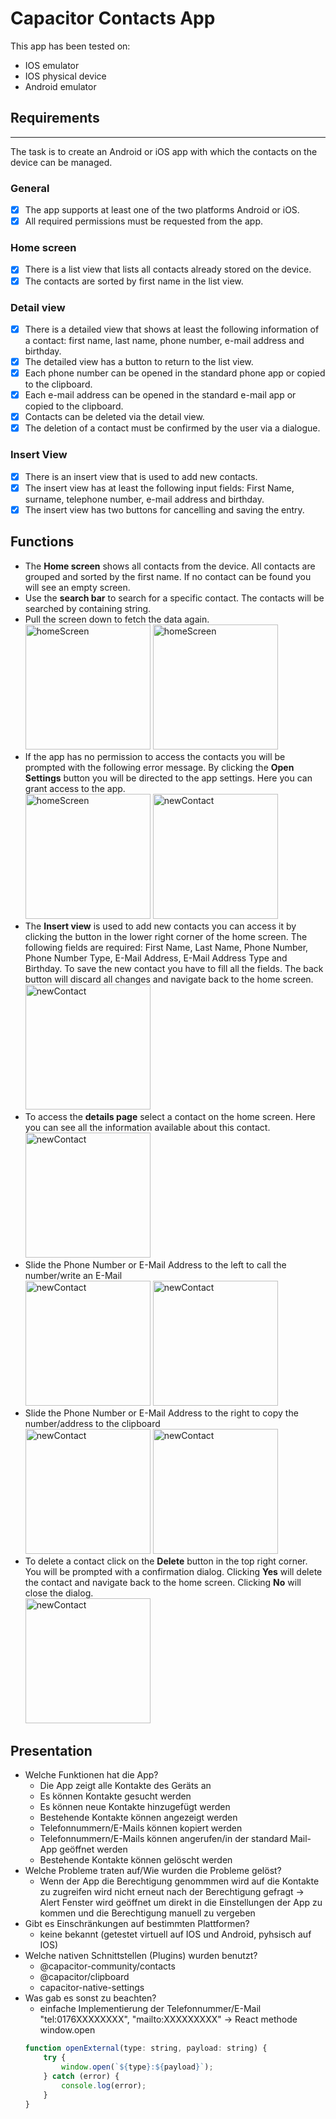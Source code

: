 # Capacitor Contacts App

This app has been tested on:

-   IOS emulator
-   IOS physical device
-   Android emulator

## Requirements

---

The task is to create an Android or iOS app with which the contacts on the device can be managed.

### General

-   [x] The app supports at least one of the two platforms Android or iOS.
-   [x] All required permissions must be requested from the app.

### Home screen

-   [x] There is a list view that lists all contacts already stored on the device.
-   [x] The contacts are sorted by first name in the list view.

### Detail view

-   [x] There is a detailed view that shows at least the following information of a contact: first name, last name, phone number, e-mail address and birthday.
-   [x] The detailed view has a button to return to the list view.
-   [x] Each phone number can be opened in the standard phone app or copied to the clipboard.
-   [x] Each e-mail address can be opened in the standard e-mail app or copied to the clipboard.
-   [x] Contacts can be deleted via the detail view.
-   [x] The deletion of a contact must be confirmed by the user via a dialogue.

### Insert View

-   [x] There is an insert view that is used to add new contacts.
-   [x] The insert view has at least the following input fields: First Name, surname, telephone number, e-mail address and birthday.
-   [x] The insert view has two buttons for cancelling and saving the entry.

## Functions

-   The **Home screen** shows all contacts from the device. All contacts are grouped and sorted by the first name. If no contact can be found you will see an empty screen.
-   Use the **search bar** to search for a specific contact. The contacts will be searched by containing string.
-   Pull the screen down to fetch the data again.<br/>
    <img src="./docuAssets/home_empty.png" alt="homeScreen" width="200"/>
    <img src="./docuAssets/search.png" alt="homeScreen" width="200"/><br/>
-   If the app has no permission to access the contacts you will be prompted with the following error message. By clicking the **Open Settings** button you will be directed to the app settings. Here you can grant access to the app.<br/>
    <img src="./docuAssets/home_missingPermission.png" alt="homeScreen" width="200"/>
    <img src="./docuAssets/settings.png" alt="newContact" width="200"/><br/>
-   The **Insert view** is used to add new contacts you can access it by clicking the button in the lower right corner of the home screen. The following fields are required: First Name, Last Name, Phone Number, Phone Number Type, E-Mail Address, E-Mail Address Type and Birthday. To save the new contact you have to fill all the fields. The back button will discard all changes and navigate back to the home screen.<br/>
    <img src="./docuAssets/newContact.png" alt="newContact" width="200"/><br/>
-   To access the **details page** select a contact on the home screen. Here you can see all the information available about this contact.<br/>
    <img src="./docuAssets/details.png" alt="newContact" width="200"/><br/>
-   Slide the Phone Number or E-Mail Address to the left to call the number/write an E-Mail<br/>
    <img src="./docuAssets/details_tel_call.png" alt="newContact" width="200"/>
    <img src="./docuAssets/details_mail_write.png" alt="newContact" width="200"/>
-   Slide the Phone Number or E-Mail Address to the right to copy the number/address to the clipboard<br/>
    <img src="./docuAssets/details_tel_copy.png" alt="newContact" width="200"/>
    <img src="./docuAssets/details_mail_copy.png" alt="newContact" width="200"/><br/>
-   To delete a contact click on the **Delete** button in the top right corner. You will be prompted with a confirmation dialog. Clicking **Yes** will delete the contact and navigate back to the home screen. Clicking **No** will close the dialog.<br/>
    <img src="./docuAssets/details_delete.png" alt="newContact" width="200"/>
    <br/>

## Presentation

-   Welche Funktionen hat die App?
    -   Die App zeigt alle Kontakte des Geräts an
    -   Es können Kontakte gesucht werden
    -   Es können neue Kontakte hinzugefügt werden
    -   Bestehende Kontakte können angezeigt werden
    -   Telefonnummern/E-Mails können kopiert werden
    -   Telefonnummern/E-Mails können angerufen/in der standard Mail-App geöffnet werden
    -   Bestehende Kontakte können gelöscht werden
-   Welche Probleme traten auf/Wie wurden die Probleme gelöst?
    -   Wenn der App die Berechtigung genommmen wird auf die Kontakte zu zugreifen wird nicht erneut nach der Berechtigung gefragt -> Alert Fenster wird geöffnet um direkt in die Einstellungen der App zu kommen und die Berechtigung manuell zu vergeben
-   Gibt es Einschränkungen auf bestimmten Plattformen?
    -   keine bekannt (getestet virtuell auf IOS und Android, pyhsisch auf IOS)
-   Welche nativen Schnittstellen (Plugins) wurden benutzt?
    -   @capacitor-community/contacts
    -   @capacitor/clipboard
    -   capacitor-native-settings
-   Was gab es sonst zu beachten?
    -   einfache Implementierung der Telefonnummer/E-Mail "tel:0176XXXXXXXX", "mailto:XXXXXXXXX" -> React methode window.open
    ```javascript
    function openExternal(type: string, payload: string) {
        try {
            window.open(`${type}:${payload}`);
        } catch (error) {
            console.log(error);
        }
    }
    ```
